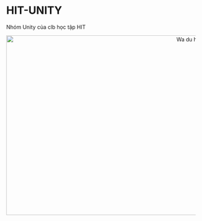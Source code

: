# HIT-UNITY
Nhóm Unity của clb học tập HIT
<div align="center">
	<img src="https://user-images.githubusercontent.com/52252046/104692531-bcab6180-573a-11eb-98da-034f75882361.gif" alt="Wa du hek" height="480" width="960">
</div>
